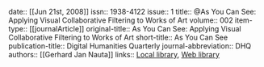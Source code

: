 date:: [[Jun 21st, 2008]]
issn:: 1938-4122
issue:: 1
title:: @As You Can See: Applying Visual Collaborative Filtering to Works of Art
volume:: 002
item-type:: [[journalArticle]]
original-title:: As You Can See: Applying Visual Collaborative Filtering to Works of Art
short-title:: As You Can See
publication-title:: Digital Humanities Quarterly
journal-abbreviation:: DHQ
authors:: [[Gerhard Jan Nauta]]
links:: [Local library](zotero://select/groups/2386895/items/SFWXZJUN), [Web library](https://www.zotero.org/groups/2386895/items/SFWXZJUN)
